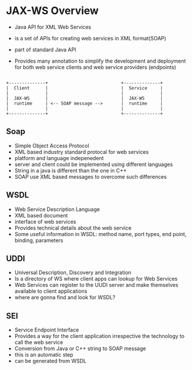 # JAX-WS Overview

- Java API for XML Web Services
- is a set of APIs for creating web services in XML format(SOAP)
- part of standard Java API

- Provides many annotation to simplify the development and deployment for both
  web service clients and web service providers (endpoints)


```shell

+--------------+                            +--------------+
|  Client      |                            |  Service     |
|              |                            |              |
|  JAX-WS      |                            |  JAX-WS      |
|  runtime     | <-- SOAP message -->       |  runtime     |
|              |                            |              |
+--------------+                            +--------------+
```

## Soap

- Simple Object Access Protocol
- XML based industry standard protocal for web services
- platform and language indepenedent
- server and client could be implemented using different languages
- String in a java is different than the one in C++
- SOAP use XML based messages to overcome such differences

## WSDL

- Web Service Description Language
- XML based document
- interface of web services
- Provides technical details about the web service
- Some useful information in WSDL: method name, port types, end point, binding, parameters

## UDDI

- Universal Description, Discovery and Integration
- Is a directory of WS where client apps can lookup for Web Services
- Web Services can register to the UUDI server and make themselves available to client applications
- where are gonna find and look for WSDL?

## SEI

- Service Endpoint Interface
- Provides a way for the client application irrespective the technology to call the web service
- Conversion from Java or C++ string to SOAP message
- this is an automatic step
- can be generated from WSDL
